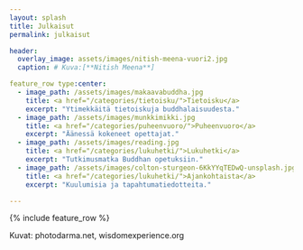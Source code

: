 ```yaml
---
layout: splash
title: Julkaisut
permalink: julkaisut

header:
  overlay_image: assets/images/nitish-meena-vuori2.jpg
  caption: # Kuva:[**Nitish Meena**]

feature_row type:center:
  - image_path: /assets/images/makaavabuddha.jpg
    title: <a href="/categories/tietoisku/">Tietoisku</a>
    excerpt: "Ytimekkäitä tietoiskuja buddhalaisuudesta."
  - image_path: /assets/images/munkkimikki.jpg
    title: <a href="/categories/puheenvuoro/">Puheenvuoro</a>
    excerpt: "Äänessä kokeneet opettajat."
  - image_path: /assets/images/reading.jpg
    title: <a href="/categories/lukuhetki/">Lukuhetki</a>
    excerpt: "Tutkimusmatka Buddhan opetuksiin."
  - image_path: /assets/images/colton-sturgeon-6KkYYqTEDwQ-unsplash.jpg
    title: <a href="/categories/lukuhetki/">Ajankohtaista</a>
    excerpt: "Kuulumisia ja tapahtumatiedotteita."

---
```


{% include feature_row %}

Kuvat: photodarma.net, wisdomexperience.org
